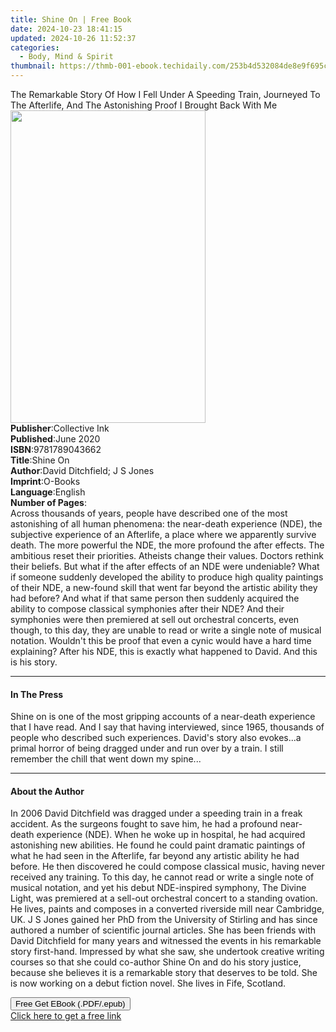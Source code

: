 ```yaml
---
title: Shine On | Free Book
date: 2024-10-23 18:41:15
updated: 2024-10-26 11:52:37
categories:
  - Body, Mind & Spirit
thumbnail: https://thmb-001-ebook.techidaily.com/253b4d532084de8e9f695c6c326716cbb510722f54ed4f687ffbf3c72260f5fd.jpg
---
```

<main id="book-container">
  <div class="flex flex-col">
    <div class="book-brief flex-1 py-6 px-4 sm:p-6 md:py-10 md:px-8">
      <!-- brief-->
      <div class="book-brief-main">
        The Remarkable Story Of How I Fell Under A Speeding Train, Journeyed To
        The Afterlife, And The Astonishing Proof I Brought Back With Me
      </div>
    </div>
    <div
      class="book-meta-info flex-1 grid gap-4 col-start-1 col-end-3 row-start-1 sm:mb-6 sm:grid-cols-4 lg:gap-6 lg:col-start-2 lg:row-end-6 lg:row-span-6 lg:mb-0"
    >
      <div
        class="book-meta-info-left place-content-center mt-4 p-4 text-sm leading-6 col-start-2 col-span-2 dark:text-slate-400"
      >
        <img
          class="w-full h-500 object-cover rounded-lg sm:h-255 sm:col-span-2 lg:col-span-full"
          src="https://img-001-ebook.techidaily.com/4e4921a2276b4dd870746e5b746454303b29d935d986ff27bcde2b822666a5c1.jpg"
          alt=""
          width="312"
          height="500"
        />
      </div>
      <div
        class="book-meta-info-right mt-2 col-start-1 row-start-2 col-span-3 self-center"
      >
        <!-- meta data  -->
        <div class="flex flex-col px-4 md:px-8">
          <div class="flex-1">
            <strong>Publisher</strong>:<span class="px-2">Collective Ink</span>
          </div>
          <div class="flex-1">
            <strong>Published</strong>:<span class="px-2">June 2020</span>
          </div>
          <div class="flex-1">
            <strong>ISBN</strong>:<span class="px-2">9781789043662</span>
          </div>
          <div class="flex-1">
            <strong>Title</strong>:<span class="px-2">Shine On</span>
          </div>
          <div class="flex-1">
            <strong>Author</strong>:<span class="px-2"
              >David Ditchfield; J S Jones</span
            >
          </div>
          <div class="flex-1">
            <strong>Imprint</strong>:<span class="px-2">O-Books</span>
          </div>
          <div class="flex-1">
            <strong>Language</strong>:<span class="px-2">English</span>
          </div>
          <div class="flex-1">
            <strong>Number of Pages</strong>:<span class="px-2"></span>
          </div>
        </div>
      </div>
    </div>
    <div class="book-description flex-1 py-6 px-4 sm:p-6 md:py-10 md:px-8">
      <div class="book-description-main">
        <div accordion-content="" id="description">
          Across thousands of years, people have described one of the most
          astonishing of all human phenomena: the near-death experience (NDE),
          the subjective experience of an Afterlife, a place where we apparently
          survive death. The more powerful the NDE, the more profound the after
          effects. The ambitious reset their priorities. Atheists change their
          values. Doctors rethink their beliefs. But what if the after effects
          of an NDE were undeniable? What if someone suddenly developed the
          ability to produce high quality paintings of their NDE, a new-found
          skill that went far beyond the artistic ability they had before? And
          what if that same person then suddenly acquired the ability to compose
          classical symphonies after their NDE? And their symphonies were then
          premiered at sell out orchestral concerts, even though, to this day,
          they are unable to read or write a single note of musical notation.
          Wouldn't this be proof that even a cynic would have a hard time
          explaining? After his NDE, this is exactly what happened to David. And
          this is his story.
        </div>
      </div>
    </div>
    <div class="book-excerpts flex-1 py-6 px-4 sm:p-6 md:py-10 md:px-8">
      <!-- excerpts-->
      <div class="book-excerpts-main">
        <hr />
        <h4 class="placeholder placeholder-heading">
          <span>In The Press</span>
        </h4>
        <p>
          Shine on is one of the most gripping accounts of a near-death
          experience that I have read. And I say that having interviewed, since
          1965, thousands of people who described such experiences. David's
          story also evokes...a primal horror of being dragged under and run
          over by a train. I still remember the chill that went down my spine...
        </p>
      </div>
    </div>
    <div class="book-about-author flex-1 py-6 px-4 sm:p-6 md:py-10 md:px-8">
      <!-- about author-->
      <div class="book-main-author-main">
        <hr />
        <h4 class="placeholder placeholder-heading">
          <span>About the Author</span>
        </h4>
        <p>
          In 2006 David Ditchfield was dragged under a speeding train in a freak
          accident. As the surgeons fought to save him, he had a profound
          near-death experience (NDE). When he woke up in hospital, he had
          acquired astonishing new abilities. He found he could paint dramatic
          paintings of what he had seen in the Afterlife, far beyond any
          artistic ability he had before. He then discovered he could compose
          classical music, having never received any training. To this day, he
          cannot read or write a single note of musical notation, and yet his
          debut NDE-inspired symphony, The Divine Light, was premiered at a
          sell-out orchestral concert to a standing ovation. He lives, paints
          and composes in a converted riverside mill near Cambridge, UK. J S
          Jones gained her PhD from the University of Stirling and has since
          authored a number of scientific journal articles. She has been friends
          with David Ditchfield for many years and witnessed the events in his
          remarkable story first-hand. Impressed by what she saw, she undertook
          creative writing courses so that she could co-author Shine On and do
          his story justice, because she believes it is a remarkable story that
          deserves to be told. She is now working on a debut fiction novel. She
          lives in Fife, Scotland.
        </p>
      </div>
    </div>
    <div class="book-free-get flex-1 py-6 px-4 sm:p-6 md:py-10 md:px-8">
      <button
        id="btn-free-get"
        class="bg-blue-500 hover:bg-blue-700 text-white font-bold py-2 px-4 rounded"
      >
        Free Get EBook (.PDF/.epub)
      </button>
      <div id="countdown-display" class="px-2 text-lg mt-2"></div>
      <a
        id="free-link"
        class="hidden bg-blue-500 hover:bg-blue-700 text-white font-bold py-2 px-4 rounded"
        href="https://www.ebooks.com/en-us/book/210023874/shine-on/david-ditchfield/"
        target="_blank"
        >Click here to get a free link</a
      >
    </div>
    <script>
      let countdownTime = 0;
      let countdownInterval = null;
      document
        .getElementById('btn-free-get')
        .addEventListener('click', startCountdown);
      function startCountdown() {
        countdownTime = new Date().getTime() + 60000 * 3;
        countdownInterval = setInterval(updateCountdown, 1000);
        document.getElementById('btn-free-get').disabled = true;
        document
          .getElementById('btn-free-get')
          .classList.add('bg-gray-500', 'cursor-not-allowed');
      }
      function updateCountdown() {
        let currentTime = new Date().getTime();
        let timeLeft = countdownTime - currentTime;
        let secondsLeft = Math.floor(timeLeft / 1000);
        document.getElementById('countdown-display').innerHTML =
          `Remaining time: ${secondsLeft} seconds.`;
        if (secondsLeft <= 0) {
          clearInterval(countdownInterval);
          document.getElementById('btn-free-get').classList.add('hidden');
          document.getElementById('free-link').classList.remove('hidden');
          document.getElementById('countdown-display').innerHTML = '';
        }
      }
    </script>
  </div>
</main>

